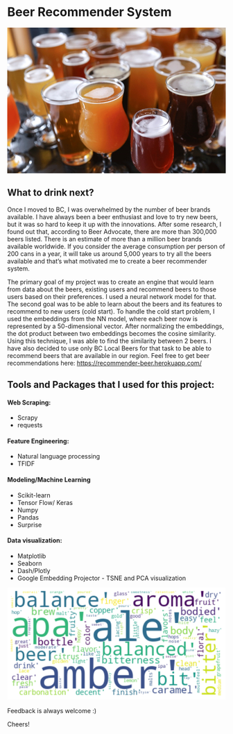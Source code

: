 # Beer Recommender System

![Test Image 2](beer_3.jpg)


## What to drink next?

Once I moved to BC, I was overwhelmed by the number of beer brands available. I have always been a beer enthusiast and love to try new beers, but it was so hard to keep it up with the innovations.
After some research, I found out that, according to Beer Advocate, there are more than 300,000 beers listed.  There is an estimate of more than a million beer brands available worldwide. If you consider the average consumption per person of 200 cans in a year, it will take us around 5,000 years to try all the beers available and that’s what motivated me to create a beer recommender system.

The primary goal of my project was to create an engine that would learn from data about the beers, existing users and recommend beers to those users based on their preferences. I used a neural network model for that. 
The second goal was to be able to learn about the beers and its features to recommend to new users (cold start). To handle the cold start problem, I used the embeddings from the NN model, where each beer now is represented by a 50-dimensional vector. After normalizing the embeddings, the dot product between two embeddings becomes the cosine similarity. Using this technique, I was able to find the similarity between 2 beers.  I have also decided to use only BC Local Beers for that task to be able to recommend beers that are available in our region. 
Feel free to get beer recommendations here: https://recommender-beer.herokuapp.com/



## Tools and Packages that I used for this project:


#### Web Scraping:
* Scrapy
* requests

#### Feature Engineering:
* Natural language processing
* TFIDF

#### Modeling/Machine Learning

* Scikit-learn
* Tensor Flow/ Keras
* Numpy
* Pandas
* Surprise

#### Data visualization:
* Matplotlib
* Seaborn
* Dash/Plotly
* Google Embedding Projector - TSNE and PCA visualization


![Test Image 1](beer_image.png)


Feedback is always welcome :)


Cheers!
